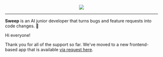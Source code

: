 <p align="center">
    <img src="https://github.com/sweepai/sweep/assets/26889185/39d500fc-9276-402c-9ec7-3e61f57ad233">
</p>

---

<b>Sweep</b> is an AI junior developer that turns bugs and feature requests into code changes. :robot:

Hi everyone!

Thank you for all of the support so far.
We've moved to a new frontend-based app that is available [via request here](https://form.typeform.com/to/wliuvyWE).
